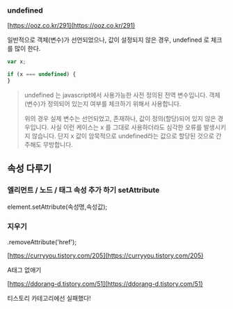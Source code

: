 ### undefined

[https://ooz.co.kr/291](https://ooz.co.kr/291)

일반적으로 객체(변수)가 선언되었으나, 값이 설정되지 않은 경우, undefined 로 체크를 많이 한다.

```jsx
var x;

if (x === undefined) {
}
```

> undefined 는 javascript에서 사용가능한 사전 정의된 전역 변수입니다. 객체(변수)가 정의되어 있는지 여부를 체크하기 위해서 사용합니다.
>
> 위의 경우 실제 변수는 선언되었고, 존재하나, 값이 정의(할당)되어 있지 않은 경우입니다. 사실 이런 케이스는 x 를 그대로 사용하더라도 심각한 오류를 발생시키지 않습니다. 단지 x 값이 암묵적으로 undefined라는 값으로 할당된 것으로 간주해도 무방합니다.

## 속성 다루기

### 엘리먼트 / 노드 / 태그 속성 추가 하기 setAttribute

element.setAttribute(속성명,속성값);

### 지우기

.removeAttribute('href');

[https://curryyou.tistory.com/205](https://curryyou.tistory.com/205)

A태그 없애기

[https://ddorang-d.tistory.com/51](https://ddorang-d.tistory.com/51)

티스토리 카테고리에선 실패했다!

